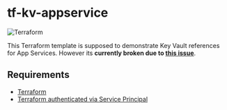 # tf-kv-appservice
![Terraform](https://github.com/syedhassaanahmed/tf-kv-appservice/workflows/Terraform/badge.svg)

This Terraform template is supposed to demonstrate Key Vault references for App Services. However its **currently broken due to [this issue](https://github.com/terraform-providers/terraform-provider-azurerm/issues/1212)**.

## Requirements
- [Terraform](https://www.terraform.io/downloads.html)
- [Terraform authenticated via Service Principal](https://www.terraform.io/docs/providers/azurerm/guides/service_principal_client_secret.html)
